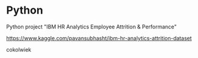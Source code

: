 # Python

Python project
"IBM HR Analytics Employee Attrition & Performance" 

https://www.kaggle.com/pavansubhasht/ibm-hr-analytics-attrition-dataset

cokolwiek
